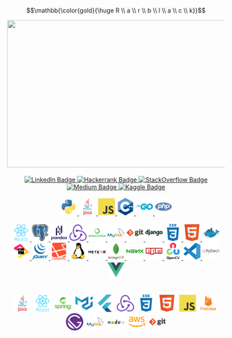 
<div id="counter" align="right">
  <img src="https://komarev.com/ghpvc/?username=rarblack&style=flat-square&color=blue" alt=""/>
</div>  

$$\mathbb{\color{gold}{\huge R \\ a \\ r \\ b \\ l \\ a \\ c \\ k}}$$

<div id="header" align=center>  
  
  <div class="introduction">
    <img src="https://media.giphy.com/media/f3iwJFOVOwuy7K6FFw/giphy.gif" width="590" height="340"/>
  </div>

  <!-- --------------------------- SOCIALS ------------------------------- -->
  
  </br>
  
  <div class="socials" align=center>
    <a href="https://www.linkedin.com/in/aydinbagiyev/">
      <img src="https://img.shields.io/badge/LinkedIn-blue?style=for-the-badge&logo=linkedin&logoColor=white" alt="LinkedIn Badge"/>
    </a>
     <a href="https://www.hackerrank.com/rarblack">
      <img src="https://img.shields.io/badge/-Hackerrank-2EC866?style=for-the-badge&logo=HackerRank&logoColor=white" alt="Hackerrank Badge"/>
    </a>
     <a href="https://stackoverflow.com/users/7470786/rarblack">
      <img src="https://img.shields.io/badge/-Stackoverflow-FE7A16?style=for-the-badge&logo=stack-overflow&logoColor=white" alt="StackOverflow Badge"/>
    </a>
    <a href="https://medium.com/@rarblack">
      <img src="https://img.shields.io/badge/Medium-12100E?style=for-the-badge&logo=medium&logoColor=white" alt="Medium Badge"/>
    </a>
    <a href="https://www.kaggle.com/rarb1ack">
      <img src="https://img.shields.io/badge/Kaggle-035a7d?style=for-the-badge&logo=kaggle&logoColor=white" alt="Kaggle Badge"/>
    </a>
  </div>

  
  <!-- --------------------------- LANGUAGES ------------------------------- -->
  
</br>

<div class="langs_tools">
    <div>
      <a href="#">
        <img src="https://github.com/devicons/devicon/blob/master/icons/python/python-original.svg" title="Python" alt="Python" width="40" height="40"/>
      </a>
      <a href="#">
        <img src="https://github.com/devicons/devicon/blob/master/icons/java/java-original-wordmark.svg" title="Java" alt="Java" width="40" height="40"/>
      </a>
      <a href="#">
        <img src="https://github.com/devicons/devicon/blob/master/icons/javascript/javascript-original.svg" title="JavaScript" alt="JavaScript" width="40" height="40"/>
      </a>
       <a href="#">
        <img src="https://github.com/devicons/devicon/blob/master/icons/cplusplus/cplusplus-original.svg" title="Cplusplus" alt="Cplusplus" width="40" height="40"/>
      </a>
      <a href="#">
        <img src="https://github.com/devicons/devicon/blob/master/icons/go/go-original-wordmark.svg" title="Golang" alt="Golang" width="40" height="40"/>
      </a>
      <a href="#">
        <img src="https://github.com/devicons/devicon/blob/master/icons/php/php-plain.svg" title="Php" alt="Php" width="40" height="40"/>
      </a>
    </div>
  </div>
  
  </br>
  
  <!-- --------------------------- TOOLS ------------------------------- -->
  
  <div class="langs_tools">
    <div>
      <a href="#">
        <img src="https://github.com/devicons/devicon/blob/master/icons/react/react-original-wordmark.svg" title="React" alt="React" width="40" height="40"/>
      </a>   
      <a href="#">
        <img src="https://github.com/devicons/devicon/blob/master/icons/postgresql/postgresql-original.svg" title="Postgres" alt="React" width="40" height="40"/>
      </a>
      <a href="#">
        <img src="https://github.com/devicons/devicon/blob/master/icons/pandas/pandas-original-wordmark.svg" title="Pandas" alt="Pandas" width="40" height="40"/>
      </a>
      <a href="#">
        <img src="https://github.com/devicons/devicon/blob/master/icons/redux/redux-original.svg" title="Redux" alt="Redux " width="40" height="40"/>
      </a>
      <a href="#">
        <img src="https://github.com/devicons/devicon/blob/master/icons/anaconda/anaconda-original-wordmark.svg" title="Anaconda" alt="Anaconda" width="40" height="40"/>
      </a>
      <a href="#">
        <img src="https://github.com/devicons/devicon/blob/master/icons/mysql/mysql-original-wordmark.svg" title="MySQL"  alt="MySQL" width="40" height="40"/>
      </a>
      <a href="#">
        <img src="https://github.com/devicons/devicon/blob/master/icons/git/git-original-wordmark.svg" title="Git" alt="Git" width="40" height="40"/>
      </a>
      <a href="#">
        <img src="https://github.com/devicons/devicon/blob/master/icons/django/django-plain-wordmark.svg" title="Django" alt="Django" width="40" height="40"/>
      </a>
      <a href="#">
        <img src="https://github.com/devicons/devicon/blob/master/icons/css3/css3-plain-wordmark.svg"  title="CSS3" alt="CSS" width="40" height="40"/>
      </a>
      <a href="#">
        <img src="https://github.com/devicons/devicon/blob/master/icons/html5/html5-original.svg" title="HTML5" alt="HTML" width="40" height="40"/>
      </a>
      <a href="#">
        <img src="https://github.com/devicons/devicon/blob/master/icons/docker/docker-original.svg" title="Docker" alt="Docker" width="40" height="40"/>
      </a>
      <a href="#">
        <img src="https://github.com/devicons/devicon/blob/master/icons/jetbrains/jetbrains-original.svg" title="JetBrains" alt="JetBrains" width="40" height="40"/>
      </a>
      <a href="#">
        <img src="https://github.com/devicons/devicon/blob/master/icons/jquery/jquery-plain-wordmark.svg" title="JQuery" alt="JQuery" width="40" height="40"/>
      </a>
      <a href="#">
        <img src="https://github.com/devicons/devicon/blob/master/icons/laravel/laravel-plain-wordmark.svg" title="Laravel" alt="Laravel" width="40" height="40"/>
      </a>
      <a href="#">
        <img src="https://github.com/devicons/devicon/blob/master/icons/linux/linux-original.svg" title="Linux" alt="Linux" width="40" height="40"/>
      </a>
      <a href="#">
        <img src="https://github.com/devicons/devicon/blob/master/icons/meteor/meteor-original-wordmark.svg" title="Meteor" alt="Meteor" width="40" height="40"/>
      </a>
      <a href="#">
        <img src="https://github.com/devicons/devicon/blob/master/icons/mongodb/mongodb-original-wordmark.svg" title="MongoDb" alt="MongoDb" width="40" height="40"/>
      </a>
      <a href="#">
        <img src="https://github.com/devicons/devicon/blob/master/icons/nginx/nginx-original.svg" title="Nginx" alt="Nginx" width="40" height="40"/>
      </a>
      <a href="#">
        <img src="https://github.com/devicons/devicon/blob/master/icons/npm/npm-original-wordmark.svg" title="Npm" alt="Npm" width="40" height="40"/>
      </a>
      <a href="#">
        <img src="https://github.com/devicons/devicon/blob/master/icons/opencv/opencv-original-wordmark.svg" title="OpenCV" alt="OpenCV" width="40" height="40"/>
      </a>
      <a href="#">
        <img src="https://github.com/devicons/devicon/blob/master/icons/vscode/vscode-original.svg" title="VsCode" alt="VsCode" width="40" height="40"/>
      </a>
      <a href="#">
        <img src="https://github.com/devicons/devicon/blob/master/icons/pytorch/pytorch-original-wordmark.svg" title="Pytorch" alt="Pytorch" width="40" height="40"/>
      </a>
      <a href="#">
        <img src="https://github.com/devicons/devicon/blob/master/icons/vuejs/vuejs-original.svg" title="VueJs" alt="VueJs" width="40" height="40"/>
      </a>
    </div>
  </div>
  
  <!-- --------------------------- STATS ------------------------------- -->
  
<!--   </br>
  
  <div class="stats"> 
    <a href="#">
      <img align=center src="https://github-readme-stats.vercel.app/api?username=rarblack&show_icons=true&theme=vision-friendly-dark&custom_title="/>
    </a>
    <a href="#">
      <img align=center src="https://github-readme-stats.vercel.app/api/top-langs/?username=rarblack&layout=compact&show_icons=true&theme=vision-friendly-dark&langs_count=8"/>
    </a>
  </div> -->

  </br>
  
  <div class="stats"> 
    <a href="#">
      <img align=center src="https://github-readme-streak-stats.herokuapp.com/?user=rarblack&theme=vision-friendly-dark" alt=""/>
    </a>
<!--     <a href="#">
      <img align=center src="https://github-readme-stats.vercel.app/api/top-langs/?username=rarblack&layout=compact&show_icons=true&theme=vision-friendly-dark&langs_count=8"/>
    </a> -->
  </div>
    
   <div>
  <img src="https://github.com/devicons/devicon/blob/master/icons/java/java-original-wordmark.svg" title="Java" alt="Java" width="40" height="40"/>&nbsp;
  <img src="https://github.com/devicons/devicon/blob/master/icons/react/react-original-wordmark.svg" title="React" alt="React" width="40" height="40"/>&nbsp;
  <img src="https://github.com/devicons/devicon/blob/master/icons/spring/spring-original-wordmark.svg" title="Spring" alt="Spring" width="40" height="40"/>&nbsp;
  <img src="https://github.com/devicons/devicon/blob/master/icons/materialui/materialui-original.svg" title="Material UI" alt="Material UI" width="40" height="40"/>&nbsp;
  <img src="https://github.com/devicons/devicon/blob/master/icons/flutter/flutter-original.svg" title="Flutter" alt="Flutter" width="40" height="40"/>&nbsp;
  <img src="https://github.com/devicons/devicon/blob/master/icons/redux/redux-original.svg" title="Redux" alt="Redux " width="40" height="40"/>&nbsp;
  <img src="https://github.com/devicons/devicon/blob/master/icons/css3/css3-plain-wordmark.svg"  title="CSS3" alt="CSS" width="40" height="40"/>&nbsp;
  <img src="https://github.com/devicons/devicon/blob/master/icons/html5/html5-original.svg" title="HTML5" alt="HTML" width="40" height="40"/>&nbsp;
  <img src="https://github.com/devicons/devicon/blob/master/icons/javascript/javascript-original.svg" title="JavaScript" alt="JavaScript" width="40" height="40"/>&nbsp;
  <img src="https://github.com/devicons/devicon/blob/master/icons/firebase/firebase-plain-wordmark.svg" title="Firebase" alt="Firebase" width="40" height="40"/>&nbsp;
  <img src="https://github.com/devicons/devicon/blob/master/icons/gatsby/gatsby-original.svg" title="Gatsby"  alt="Gatsby" width="40" height="40"/>&nbsp;
  <img src="https://github.com/devicons/devicon/blob/master/icons/mysql/mysql-original-wordmark.svg" title="MySQL"  alt="MySQL" width="40" height="40"/>&nbsp;
  <img src="https://github.com/devicons/devicon/blob/master/icons/nodejs/nodejs-original-wordmark.svg" title="NodeJS" alt="NodeJS" width="40" height="40"/>&nbsp;
  <img src="https://github.com/devicons/devicon/blob/master/icons/amazonwebservices/amazonwebservices-plain-wordmark.svg" title="AWS" alt="AWS" width="40" height="40"/>&nbsp;
  <img src="https://github.com/devicons/devicon/blob/master/icons/git/git-original-wordmark.svg" title="Git" **alt="Git" width="40" height="40"/>
</div>
  
  </br>
  
</div>
